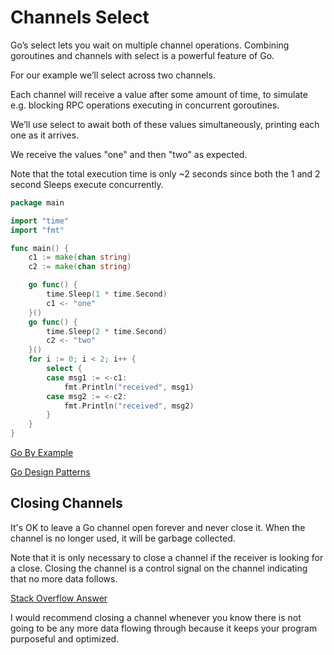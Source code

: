 # Channels Select
Go’s select lets you wait on multiple channel operations. Combining goroutines and channels with select is a 
powerful feature of Go.

For our example we’ll select across two channels.

Each channel will receive a value after some amount of time, to simulate e.g. blocking RPC operations executing in 
concurrent goroutines.

We’ll use select to await both of these values simultaneously, printing each one as it arrives.

We receive the values "one" and then "two" as expected.

Note that the total execution time is only ~2 seconds since both the 1 and 2 second Sleeps execute concurrently.

```go
package main

import "time"
import "fmt"

func main() {
	c1 := make(chan string)
	c2 := make(chan string)

	go func() {
		time.Sleep(1 * time.Second)
		c1 <- "one"
	}()
	go func() {
		time.Sleep(2 * time.Second)
		c2 <- "two"
	}()
	for i := 0; i < 2; i++ {
		select {
		case msg1 := <-c1:
			fmt.Println("received", msg1)
		case msg2 := <-c2:
			fmt.Println("received", msg2)
		}
	}
}
```


[Go By Example](https://gobyexample.com/select)

[Go Design Patterns](https://www.godesignpatterns.com/)

## Closing Channels
It's OK to leave a Go channel open forever and never close it. When the channel
is no longer used, it will be garbage collected.

Note that it is only necessary to close a channel if the receiver is looking for a close. Closing the
channel is a control signal on the channel indicating that no more data follows.

[Stack Overflow Answer](https://stackoverflow.com/a/8593986/5561773)

I would recommend closing a channel whenever you know there is not going to be any more data flowing through
because it keeps your program purposeful and optimized.
